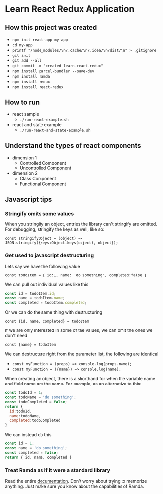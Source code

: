 # Learn React Redux Application

## How this project was created

- `npm init react-app my-app`
- `cd my-app`
- `printf "/node_modules/\n/.cache/\n/.idea/\n/dist/\n" > .gitignore`
- `git init`
- `git add --all`
- `git commit -m "created learn-react-redux"`
- `npm install parcel-bundler --save-dev`
- `npm install ramda`
- `npm install redux`
- `npm install react-redux`

## How to run
- react sample
    - `./run-react-example.sh`
- react and state example
    - `./run-react-and-state-example.sh`

## Understand the types of react components
- dimension 1
    - Controlled Component
    - Uncontrolled Component
- dimension 2
    - Class Component
    - Functional Component


## Javascript tips

### Stringify omits some values
When you stringify an object, entries the library can't stringify are omitted.
For debugging, stringify the keys as well, like so:

`const stringifyObject = (object) => JSON.stringify({keys:Object.keys(object), object});`


### Get used to javascript destructuring

Lets say we have the following value

`const todoItem = { id:1, name: 'do something', completed:false }`

We can pull out individual values like this

```javascript
const id = todoItem.id;
const name = todoItem.name;
const completed = todoItem.completed;  
```

Or we can do the same thing with destructuring

`const {id, name, completed} = todoItem`

If we are only interested in some of the values, we can omit the ones we don't need

`const {name} = todoItem`

We can destructure right from the parameter list, the following are identical
- `const myFunction = (props) => console.log(props.name);`
- `const myFunction = ({name}) => console.log(name);`

When creating an object, there is a shorthand for when the variable name and field name are the same.
For example, as an alternative to this:

```javascript
const todoId = 1;
const todoName = 'do something';
const todoCompleted = false;
return {
  id:todoId,
  name:todoName,
  completed:todoCompleted
}
```

We can instead do this

```javascript
const id = 1;
const name = 'do something';
const completed = false;
return { id, name, completed }
```

### Treat Ramda as if it were a standard library

Read the entire [documentation](https://ramdajs.com/docs/).
Don't worry about trying to memorize anything.
Just make sure you know about the capabilities of Ramda. 
